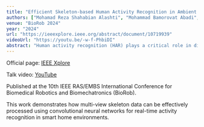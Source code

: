 ```yaml
---
title: "Efficient Skeleton-based Human Activity Recognition in Ambient Assisted Living Scenarios with Multi-view CNN"
authors: ["Mohamad Reza Shahabian Alashti", "Mohammad Bamorovat Abadi", "Patrick Holthaus", "Catherine Menon", "Farshid Amirabdollahian"]
venue: "BioRob 2024"
year: "2024"
url: "https://ieeexplore.ieee.org/abstract/document/10719939"
videoUrl: "https://youtu.be/-w-f-PhbiDI"
abstract: "Human activity recognition (HAR) plays a critical role in diverse applications and domains, from assessments of ambient assistive living (AAL) settings and the development of smart environments to human-robot interaction (HRI) scenarios. However, using mobile robot cameras in such contexts has limitations like restricted field of view and possible noise. Therefore, employing additional fixed cameras can enhance the field of view and reduce susceptibility to noise. Nevertheless, integrating additional camera perspectives increases complexity, a concern exacerbated by the number of real-time processes that robots should perform in the AAL scenario. This paper introduces our methodology that facilitates the combination of multiple views and compares different aspects of fusing information at low, medium and high levels. Their comparison is guided by parameters such as the number of training parameters, floating-point operations per second (FLOPs), training time, and accuracy. Our findings uncover a paradigm shift, challenging conventional beliefs by demonstrating that simplistic CNN models outperform their more complex counterparts using this innovation. Additionally, the pivotal role of pipeline and data combination emerges as a crucial factor in achieving better accuracy levels. In this study, integrating the additional view with the Robot-view resulted in an accuracy increase of up to 25 %. Ultimately, we have successfully attained a streamlined and efficient multi-view HAR pipeline, which will now be incorporated into AAL interaction scenarios."
---
```


Official page: [IEEE Xplore](https://ieeexplore.ieee.org/abstract/document/10719939)

Talk video: [YouTube](https://youtu.be/-w-f-PhbiDI)

Published at the 10th IEEE RAS/EMBS International Conference for Biomedical Robotics and Biomechatronics (BioRob).

This work demonstrates how multi-view skeleton data can be effectively processed using convolutional neural networks for real-time activity recognition in smart home environments.

